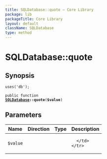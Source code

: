 ```yaml
---
title: SQLDatabase::quote — Core Library
package: lib
packageTitle: Core Library
layout: default
className: SQLDatabase
type: method
---
```


# SQLDatabase::quote

## Synopsis

<code>uses('db');</code>

<code>public function <b><a href="SQLDatabase">SQLDatabase</a>::quote</b>(<b>$value</b>)</code>

## Parameters

<table>
  <thead>
    <tr>
      <th>Name</th>
      <th>Direction</th>
      <th>Type</th>
      <th>Description</th>
    </tr>
  </thead>
  <tbody>
    <tr>
      <td><code>$value</code>
      <td><i></i></td>
      <td></td>
      <td>

      </td>
    </tr>
  </tbody>
</table>

